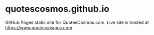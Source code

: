 # quotescosmos.github.io

GitHub Pages static site for QuotesCosmos.com. Live site is hosted at https://www.quotescosmos.com
